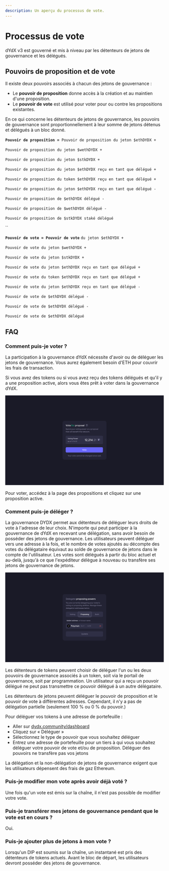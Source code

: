 ```yaml
---
description: Un aperçu du processus de vote.
---
```


# Processus de vote

dYdX v3 est gouverné et mis à niveau par les détenteurs de jetons de gouvernance et les délégués.

## **Pouvoirs de proposition et de vote**

Il existe deux pouvoirs associés à chacun des jetons de gouvernance :

* Le **pouvoir de proposition** donne accès à la création et au maintien d'une proposition.
* Le **pouvoir de vote** est utilisé pour voter pour ou contre les propositions existantes.

En ce qui concerne les détenteurs de jetons de gouvernance, les pouvoirs de gouvernance sont proportionnellement à leur somme de jetons détenus et délégués à un bloc donné.

**`Pouvoir de proposition = `**`Pouvoir de proposition du jeton $ethDYDX +`

`Pouvoir de proposition du jeton $wethDYDX +`

`Pouvoir de proposition du jeton $stkDYDX +`

`Pouvoir de proposition du jeton $ethDYDX reçu en tant que délégué +`

`Pouvoir de proposition du token $ethDYDX reçu en tant que délégué +`

`Pouvoir de proposition du jeton $ethDYDX reçu en tant que délégué -`

`Pouvoir de proposition de $ethDYDX délégué -`

`Pouvoir de proposition de $wethDYDX délégué -`

`Pouvoir de proposition de $stkDYDX staké délégué`

\`\`

**`Pouvoir de vote = Pouvoir de vote`** `du jeton $ethDYDX +`

`Pouvoir de vote du jeton $wethDYDX +`

`Pouvoir de vote du jeton $stkDYDX +`

`Pouvoir de vote du jeton $ethDYDX reçu en tant que délégué +`

`Pouvoir de vote du token $ethDYDX reçu en tant que délégué +`

`Pouvoir de vote du jeton $ethDYDX reçu en tant que délégué -`

`Pouvoir de vote de $ethDYDX délégué -`

`Pouvoir de vote de $ethDYDX délégué -`

`Pouvoir de vote de $ethDYDX délégué`

## FAQ

### Comment puis-je voter ?

La participation à la gouvernance dYdX nécessite d'avoir ou de déléguer les jetons de gouvernance. Vous aurez également besoin d'ETH pour couvrir les frais de transaction.

Si vous avez des tokens ou si vous avez reçu des tokens délégués et qu'il y a une proposition active, alors vous êtes prêt à voter dans la gouvernance dYdX.

![Votez en utilisant votre pouvoir de vote](../.gitbook/assets/1-voting-power.png)

Pour voter, accédez à la page des propositions et cliquez sur une proposition active.

### **Comment puis-je déléger ?**

La gouvernance DYDX permet aux détenteurs de déléguer leurs droits de vote à l'adresse de leur choix. N'importe qui peut participer à la gouvernance de dYdX en recevant une délégation, sans avoir besoin de posséder des jetons de gouvernance. Les utilisateurs peuvent déléguer vers une adresse à la fois, et le nombre de votes ajoutés au décompte des votes du délégataire équivaut au solde de gouvernance de jetons dans le compte de l'utilisateur. Les votes sont délégués à partir du bloc actuel et au-delà, jusqu'à ce que l'expéditeur délègue à nouveau ou transfère ses jetons de gouvernance de jetons.

![Déléguez vos pouvoirs de vote et de proposition](../.gitbook/assets/1-delegate-power.png)

Les détenteurs de tokens peuvent choisir de déléguer l'un ou les deux pouvoirs de gouvernance associés à un token, soit via le portail de gouvernance, soit par programmation. Un utilisateur qui a reçu un pouvoir délégué ne peut pas transmettre ce pouvoir délégué à un autre délégataire.

Les détenteurs de jetons peuvent déléguer le pouvoir de proposition et le pouvoir de vote à différentes adresses. Cependant, il n'y a pas de délégation partielle (seulement 100 % ou 0 % du pouvoir.)

Pour déléguer vos tokens à une adresse de portefeuille :

* Aller sur [dydx.community/dashboard](https://dydx.community/dashboard)
* Cliquez sur « Déléguer »
* Sélectionnez le type de pouvoir que vous souhaitez déléguer
* Entrez une adresse de portefeuille pour un tiers à qui vous souhaitez déléguer votre pouvoir de vote et/ou de proposition. Déléguer des pouvoirs ne transfère pas vos jetons

La délégation et la non-délégation de jetons de gouvernance exigent que les utilisateurs dépensent des frais de gaz Ethereum.

### Puis-je modifier mon vote après avoir déjà voté ?

Une fois qu'un vote est émis sur la chaîne, il n'est pas possible de modifier votre vote.

### Puis-je transférer mes jetons de gouvernance pendant que le vote est en cours ?

Oui.

### Puis-je ajouter plus de jetons à mon vote ?

Lorsqu'un DIP est soumis sur la chaîne, un instantané est pris des détenteurs de tokens actuels. Avant le bloc de départ, les utilisateurs devront posséder des jetons de gouvernance.
